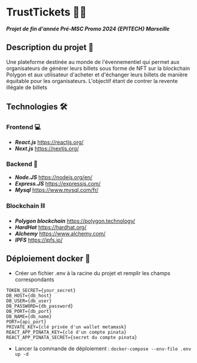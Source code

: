 # TrustTickets 🎫🎫
***Projet de fin d'année Pré-MSC Promo 2024 {EPITECH} Marseille***

## Description du projet 🔬
Une plateforme destinée au monde de l'évennementiel qui permet aux organisateurs de générer leurs billets sous forme de NFT sur la blockchain Polygon et aux utilisateur d'acheter et d'échanger leurs billets de manière équitable pour les organisateurs. L'objectif étant de contrer la revente illégale de billets

## Technologies 🛠

  ### Frontend 💻
  
  - ***React.js*** https://reactjs.org/
  - ***Next.js*** https://nextjs.org/
  
  
  ### Backend 📡
  
  - ***Node.JS*** https://nodejs.org/en/
  - ***Express.JS*** https://expressjs.com/
  - ***Mysql*** https://www.mysql.com/fr/
  
  ### Blockchain ⛓
  
  - ***Polygon blockchain*** https://polygon.technology/
  - ***HardHat*** https://hardhat.org/
  - ***Alchemy*** https://www.alchemy.com/
  - ***IPFS*** https://ipfs.io/


## Déploiement docker 🌊
  - Créer un fichier .env à la racine du projet et remplir les champs correspondants
```
TOKEN_SECRET={your_secret}
DB_HOST={db_host}
DB_USER={db_user}
DB_PASSWORD={db_password}
DB_PORT={db_port}
DB_NAME={db_name}
PORT={api_port}
PRIVATE_KEY={clé privée d'un wallet metamask}
REACT_APP_PINATA_KEY={clé d'un compte pinata}
REACT_APP_PINATA_SECRET={secret du compte pinata}
```
  - Lancer la commande de déploiement : ``docker-compose --env-file .env up -d``
